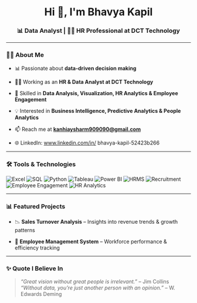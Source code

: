 <h1 align="center">Hi 👋, I'm Bhavya Kapil</h1>
<h3 align="center">📊 Data Analyst | 👩‍💼 HR Professional at DCT Technology</h3>
 
---
 
### 👨‍💻 About Me

- 📊 Passionate about **data-driven decision making**  

- 👩‍💼 Working as an **HR & Data Analyst at DCT Technology**  

- 🌱 Skilled in **Data Analysis, Visualization, HR Analytics & Employee Engagement**  

- 💡 Interested in **Business Intelligence, Predictive Analytics & People Analytics**  

- 📫 Reach me at **kanhiaysharm909090@gmail.com**  

- 🌐 LinkedIn: www.linkedin.com/in/
bhavya-kapil-52423b266

 
---
 
### 🛠️ Tools & Technologies
<p align="left">
<img src="https://img.shields.io/badge/MS Excel-217346?style=for-the-badge&logo=microsoft-excel&logoColor=white" alt="Excel" />
<img src="https://img.shields.io/badge/SQL-003B57?style=for-the-badge&logo=sqlite&logoColor=white" alt="SQL" />
<img src="https://img.shields.io/badge/Python-3776AB?style=for-the-badge&logo=python&logoColor=white" alt="Python" />

<img src="https://img.shields.io/badge/Tableau-E97627?style=for-the-badge&logo=tableau&logoColor=white" alt="Tableau" />
<img src="https://img.shields.io/badge/Power BI-F2C811?style=for-the-badge&logo=powerbi&logoColor=black" alt="Power BI" />

<img src="https://img.shields.io/badge/HRMS-4B0082?style=for-the-badge&logo=workplace&logoColor=white" alt="HRMS" />
<img src="https://img.shields.io/badge/Recruitment-FF5733?style=for-the-badge&logo=linkedin&logoColor=white" alt="Recruitment" />
<img src="https://img.shields.io/badge/Employee Engagement-1E90FF?style=for-the-badge&logo=teamviewer&logoColor=white" alt="Employee Engagement" />
<img src="https://img.shields.io/badge/HR Analytics-FFD700?style=for-the-badge&logo=tableau&logoColor=black" alt="HR Analytics" />
</p>
 


---

### 📊 Featured Projects  

- 📉 **Sales Turnover Analysis** – Insights into revenue trends & growth patterns  

- 👥 **Employee Management System** – Workforce performance & efficiency tracking  

 
---
 
### ✨ Quote I Believe In
> *“Great vision without great people is irrelevant.”* – Jim Collins  
> *“Without data, you’re just another person with an opinion.”* – W. Edwards Deming

 
